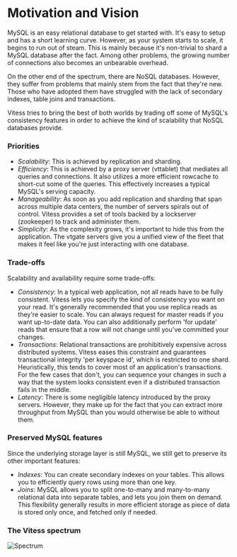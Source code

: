 # Motivation and Vision

MySQL is an easy relational database to get started with.
It's easy to setup and has a short learning curve.
However, as your system starts to scale, it begins to run out of steam.
This is mainly because it's non-trivial to shard a MySQL database after the fact.
Among other problems, the growing number of connections also becomes an
unbearable overhead.

On the other end of the spectrum, there are NoSQL databases.
However, they suffer from problems that mainly stem from the fact that they're new.
Those who have adopted them have struggled with the lack of secondary indexes,
table joins and transactions.

Vitess tries to bring the best of both worlds by trading off
some of MySQL's consistency features in order to achieve the
kind of scalability that NoSQL databases provide.

### Priorities
* *Scalability*: This is achieved by replication and sharding.
* *Efficiency*: This is achieved by a proxy server (vttablet) that mediates
all queries and connections.
It also utilizes a more efficient rowcache to short-cut some of the queries.
This effectively increases a typical MySQL's serving capacity.
* *Manageability*: As soon as you add replication and sharding that span
across multiple data centers, the number of servers spirals out of control.
Vitess provides a set of tools backed by a lockserver (zookeeper) to
track and administer them.
* *Simplicity*: As the complexity grows, it's important to hide this
from the application.
The vtgate servers give you a unified view of the fleet that makes
it feel like you're just interacting with one database.

### Trade-offs
Scalability and availability require some trade-offs:
* *Consistency*: In a typical web application, not all reads have to be
fully consistent.
Vitess lets you specify the kind of consistency you want on your read.
It's generally recommended that you use replica reads as they're easier to scale.
You can always request for master reads if you want up-to-date data.
You can also additionally perform 'for update' reads that ensure that
a row will not change until you've committed your changes.
* *Transactions*: Relational transactions are prohibitively expensive
across distributed systems.
Vitess eases this constraint and guarantees transactional integrity
'per keyspace id', which is restricted to one shard.
Heuristically, this tends to cover most of an application's transactions.
For the few cases that don't, you can sequence your changes in such a way
that the system looks consistent even if a distributed transaction fails
in the middle.
* *Latency*: There is some negligible latency introduced by the proxy servers.
However, they make up for the fact that you can extract more throughput from
MySQL than you would otherwise be able to without them.

### Preserved MySQL features
Since the underlying storage layer is still MySQL, we still get to preserve
its other important features:
* *Indexes*: You can create secondary indexes on your tables. This allows you
to efficiently query rows using more than one key.
* *Joins*:  MySQL allows you to split one-to-many and many-to-many relational data
into separate tables, and lets you join them on demand.
This flexibility generally results in more efficient storage as piece of data is stored
only once, and fetched only if needed.

### The Vitess spectrum
![Spectrum](https://raw.github.com/youtube/vitess/master/doc/VitessSpectrum.png)
